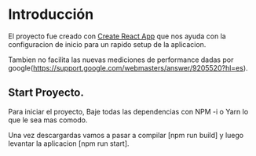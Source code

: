 # Introducción

El proyecto fue creado con [Create React App](https://github.com/facebook/create-react-app) que nos ayuda con la configuracion de inicio para un rapido setup de la aplicacion.

Tambien no facilita las nuevas mediciones de performance dadas por google(https://support.google.com/webmasters/answer/9205520?hl=es).

## Start Proyecto.

Para iniciar el proyecto, Baje todas las dependencias con NPM -i o Yarn lo que le sea mas comodo.

Una vez descargardas vamos a pasar a compilar [npm run build] y luego levantar la aplicacion [npm run start].